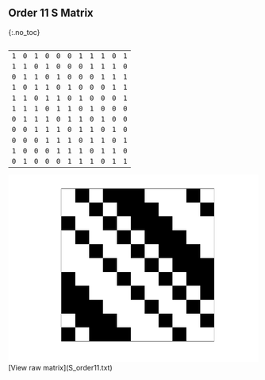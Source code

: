 ## Order 11 S Matrix
{:.no_toc}

<div style="overflow-x:auto;">
  <table style="border-collapse: collapse; font-family: monospace;">
    <tbody>
<tr><td>1</td><td>0</td><td>1</td><td>0</td><td>0</td><td>0</td><td>1</td><td>1</td><td>1</td><td>0</td><td>1</td></tr>
<tr><td>1</td><td>1</td><td>0</td><td>1</td><td>0</td><td>0</td><td>0</td><td>1</td><td>1</td><td>1</td><td>0</td></tr>
<tr><td>0</td><td>1</td><td>1</td><td>0</td><td>1</td><td>0</td><td>0</td><td>0</td><td>1</td><td>1</td><td>1</td></tr>
<tr><td>1</td><td>0</td><td>1</td><td>1</td><td>0</td><td>1</td><td>0</td><td>0</td><td>0</td><td>1</td><td>1</td></tr>
<tr><td>1</td><td>1</td><td>0</td><td>1</td><td>1</td><td>0</td><td>1</td><td>0</td><td>0</td><td>0</td><td>1</td></tr>
<tr><td>1</td><td>1</td><td>1</td><td>0</td><td>1</td><td>1</td><td>0</td><td>1</td><td>0</td><td>0</td><td>0</td></tr>
<tr><td>0</td><td>1</td><td>1</td><td>1</td><td>0</td><td>1</td><td>1</td><td>0</td><td>1</td><td>0</td><td>0</td></tr>
<tr><td>0</td><td>0</td><td>1</td><td>1</td><td>1</td><td>0</td><td>1</td><td>1</td><td>0</td><td>1</td><td>0</td></tr>
<tr><td>0</td><td>0</td><td>0</td><td>1</td><td>1</td><td>1</td><td>0</td><td>1</td><td>1</td><td>0</td><td>1</td></tr>
<tr><td>1</td><td>0</td><td>0</td><td>0</td><td>1</td><td>1</td><td>1</td><td>0</td><td>1</td><td>1</td><td>0</td></tr>
<tr><td>0</td><td>1</td><td>0</td><td>0</td><td>0</td><td>1</td><td>1</td><td>1</td><td>0</td><td>1</td><td>1</td></tr>
    </tbody>
  </table>
</div>

<img src="S_order11.png" class="img-responsive" alt="">
[View raw matrix](S_order11.txt)
